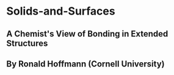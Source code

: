 # Solids-and-Surfaces
## A Chemist's View of Bonding in Extended Structures
## By Ronald Hoffmann (Cornell University)
